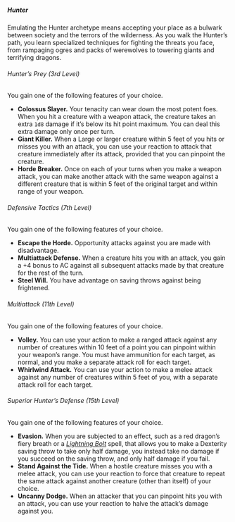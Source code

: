 ##### Hunter

Emulating the Hunter archetype means accepting your place as a bulwark between society and the terrors of the wilderness.
As you walk the Hunter’s path, you learn specialized techniques for fighting the threats you face, from rampaging <span class="monster monster-Ogre_ogre">ogres</span> and packs of <span class="monster monster-Werewolf_werewolf">werewolves</span> to towering giants and terrifying dragons.

###### Hunter’s Prey (3rd Level)

You gain one of the following features of your choice.

- **Colossus Slayer.**
  Your tenacity can wear down the most potent foes.
  When you hit a creature with a weapon attack, the creature takes an extra `1d8` damage if it’s below its hit point maximum.
  You can deal this extra damage only once per turn.
- **Giant Killer.**
  When a Large or larger creature within 5 feet of you hits or misses you with an attack, you can use your reaction to attack that creature immediately after its attack, provided that you can pinpoint the creature.
- **Horde Breaker.**
  Once on each of your turns when you make a weapon attack, you can make another attack with the same weapon against a different creature that is within 5 feet of the original target and within range of your weapon.

###### Defensive Tactics (7th Level)

You gain one of the following features of your choice.

- **Escape the Horde.**
  Opportunity attacks against you are made with disadvantage.
- **Multiattack Defense.**
  When a creature hits you with an attack, you gain a +4 bonus to AC against all subsequent attacks made by that creature for the rest of the turn.
- **Steel Will.**
  You have advantage on saving throws against being frightened.

###### Multiattack (11th Level)

You gain one of the following features of your choice.

- **Volley.**
  You can use your action to make a ranged attack against any number of creatures within 10 feet of a point you can pinpoint within your weapon’s range.
  You must have ammunition for each target, as normal, and you make a separate attack roll for each target.
- **Whirlwind Attack.**
  You can use your action to make a melee attack against any number of creatures within 5 feet of you, with a separate attack roll for each target.

###### Superior Hunter’s Defense (15th Level)

You gain one of the following features of your choice.

- **Evasion.**
  When you are subjected to an effect, such as a red dragon’s fiery breath or a _[<span class="spell">Lightning Bolt</span>](#Lightning_Bolt_lightning_bolt)_ spell, that allows you to make a Dexterity saving throw to take only half damage, you instead take no damage if you succeed on the saving throw, and only half damage if you fail.
- **Stand Against the Tide.**
  When a hostile creature misses you with a melee attack, you can use your reaction to force that creature to repeat the same attack against another creature (other than itself) of your choice.
- **Uncanny Dodge.**
  When an attacker that you can pinpoint hits you with an attack, you can use your reaction to halve the attack’s damage against you.

